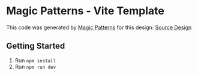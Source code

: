 # Magic Patterns - Vite Template

This code was generated by [Magic Patterns](https://magicpatterns.com) for this design: [Source Design](https://www.magicpatterns.com/c/tjesvede6gtoqpjl1jct5k)

## Getting Started

1. Run `npm install`
2. Run `npm run dev`
